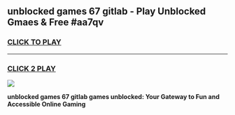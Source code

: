 
## unblocked games 67 gitlab - Play Unblocked Gmaes & Free #aa7qv
<h3>
<a href="https://news.freeplayer.one?title=unblocked_games_67_gitlab&ref=03M">CLICK TO PLAY</a></h3>
<hr>

<h3>
<a href="https://news.freeplayer.one?title=unblocked_games_67_gitlab&ref=03M">CLICK 2 PLAY</a>
  
</h3>

<a href="https://news.freeplayer.one?title=unblocked_games_67_gitlab&ref=03M"><img src="https://clearcache.store/games.png"></a>


**unblocked games 67 gitlab games unblocked: Your Gateway to Fun and Accessible Online Gaming**
